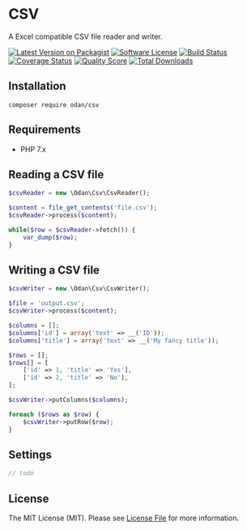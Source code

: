 # CSV
 
A Excel compatible CSV file reader and writer.

[![Latest Version on Packagist](https://img.shields.io/github/release/odan/csv.svg)](https://github.com/odan/csv/releases)
[![Software License](https://img.shields.io/badge/license-MIT-brightgreen.svg)](LICENSE.md)
[![Build Status](https://travis-ci.org/odan/csv.svg?branch=master)](https://travis-ci.org/odan/csv)
[![Coverage Status](https://scrutinizer-ci.com/g/odan/csv/badges/coverage.png?b=master)](https://scrutinizer-ci.com/g/odan/csv/code-structure)
[![Quality Score](https://scrutinizer-ci.com/g/odan/csv/badges/quality-score.png?b=master)](https://scrutinizer-ci.com/g/odan/csv/?branch=master)
[![Total Downloads](https://img.shields.io/packagist/dt/odan/csv.svg)](https://packagist.org/packages/odan/csv)

## Installation

```shell
composer require odan/csv
```

## Requirements

* PHP 7.x

## Reading a CSV file

```php
$csvReader = new \Odan\Csv\CsvReader();

$content = file_get_contents('file.csv');
$csvReader->process($content);

while($row = $csvReader->fetch()) {
    var_dump($row);
}
```

## Writing a CSV file

```php
$csvWriter = new \Odan\Csv\CsvWriter();

$file = 'output.csv';
$csvWriter->process($content);

$columns = [];
$columns['id'] = array('text' => __('ID'));
$columns['title'] = array('text' => __('My fancy title'));

$rows = [];
$rows[] = [
    ['id' => 1, 'title' => 'Yes'],
    ['id' => 2, 'title' => 'No'],
];

$csvWriter->putColumns($columns);

foreach ($rows as $row) {
    $csvWriter->putRow($row);
}
```

## Settings

```php
// todo
```

## License

The MIT License (MIT). Please see [License File](LICENSE) for more information.


[PSR-1]: https://github.com/php-fig/fig-standards/blob/master/accepted/PSR-1-basic-coding-standard.md
[PSR-2]: https://github.com/php-fig/fig-standards/blob/master/accepted/PSR-2-coding-style-guide.md
[PSR-4]: https://github.com/php-fig/fig-standards/blob/master/accepted/PSR-4-autoloader.md

